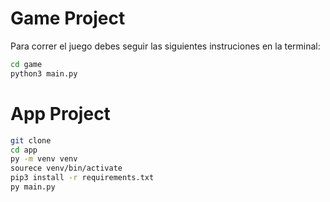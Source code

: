 # Game Project

Para correr el juego debes seguir las siguientes instruciones en la terminal:

```sh
cd game
python3 main.py
```


# App Project

```sh
git clone
cd app
py -m venv venv
sourece venv/bin/activate
pip3 install -r requirements.txt
py main.py
```